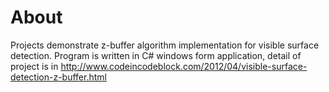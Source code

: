 # About

Projects demonstrate z-buffer algorithm implementation for visible surface detection. 
Program is written in C# windows form application, detail of project is in http://www.codeincodeblock.com/2012/04/visible-surface-detection-z-buffer.html
